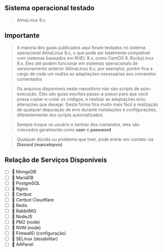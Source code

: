 ## Sistema operacional testado

> AlmaLinux 9.x

## Importante

> A maioria dos guias publicados aqui foram testados no sistema operacional AlmaLinux 9.x, o que pode ser totalmente compatível com sistemas baseados em RHEL 9.x, como CentOS 9, RockyLinux 9.x. Eles até podem funcionar em sistemas operacionals de versionamento anterior (AlmaLinux 8.x, por exemplo), porém fica a cargo de cada um realiza as adaptações necessárias aos comandos comentados

> Os arquivos disponíveis neste repositório não são scripts de auto-execução. Eles são guias escritos passo-a-passo para que você possa copiar-e-colar os códigos, e realizar as adaptações e/ou alterações que desejar. Desta forma fica muito mais fácil a realização de qualquer depuração de erro durante instalações e configurações, diferentemente dos scripts automatizados

> Sempre troque os usuário e senhas dos comandos, eles são colocados geralmente como **user** e **password**

> Qualquer dúvida ou problema que tiver, pode entrar em contato via **Discord (marcelopvn)**

## Relação de Serviços Disponíveis

- [ ] :red_circle: MongoDB
- [ ] :red_circle: MariaDB
- [ ] :red_circle: PostgreSQL
- [ ] :red_circle: Nginx
- [ ] :red_circle: Certbot
- [ ] :red_circle: Certbot Cloudflare
- [ ] :red_circle: Redis
- [ ] :red_circle: RabbitMQ
- [ ] :red_circle: NodeJS
- [ ] :red_circle: PM2 (node)
- [ ] :red_circle: NVM (node)
- [ ] :red_circle: FirewallD (configuração)
- [ ] :red_circle: SELinux (desabilitar)
- [ ] :red_circle: AAPanel
